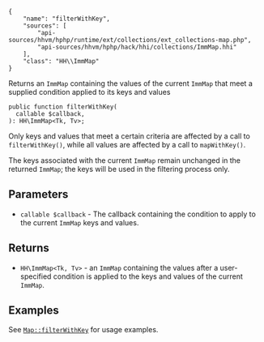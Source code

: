 ``` yamlmeta
{
    "name": "filterWithKey",
    "sources": [
        "api-sources/hhvm/hphp/runtime/ext/collections/ext_collections-map.php",
        "api-sources/hhvm/hphp/hack/hhi/collections/ImmMap.hhi"
    ],
    "class": "HH\\ImmMap"
}
```




Returns an ` ImmMap ` containing the values of the current `` ImmMap `` that
meet a supplied condition applied to its keys and values




``` Hack
public function filterWithKey(
  callable $callback,
): HH\ImmMap<Tk, Tv>;
```




Only keys and values that meet a certain criteria are affected by a call to
` filterWithKey() `, while all values are affected by a call to
`` mapWithKey() ``.




The keys associated with the current ` ImmMap ` remain unchanged in the
returned `` ImmMap ``; the keys will be used in the filtering process only.




## Parameters




+ ` callable $callback ` - The callback containing the condition to apply to the
  current `` ImmMap `` keys and values.




## Returns




* ` HH\ImmMap<Tk, Tv> ` - an `` ImmMap `` containing the values after a user-specified
  condition is applied to the keys and values of the current
  ``` ImmMap ```.




## Examples




See [` Map::filterWithKey `](</hack/reference/class/Map/filterWithKey/#examples>) for usage examples.
<!-- HHAPIDOC -->

